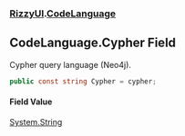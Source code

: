 ### [RizzyUI](RizzyUI 'RizzyUI').[CodeLanguage](RizzyUI.CodeLanguage 'RizzyUI.CodeLanguage')

## CodeLanguage.Cypher Field

Cypher query language (Neo4j).

```csharp
public const string Cypher = cypher;
```

#### Field Value
[System.String](https://docs.microsoft.com/en-us/dotnet/api/System.String 'System.String')
